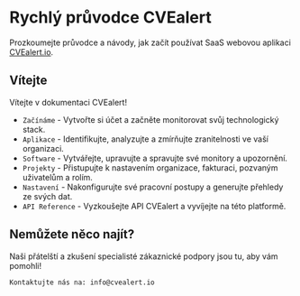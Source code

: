# Rychlý průvodce CVEalert

Prozkoumejte průvodce a návody, jak začít používat SaaS webovou aplikaci [CVEalert.io](https://cvealert.io).

## Vítejte

Vítejte v dokumentaci CVEalert!

* `Začínáme` - Vytvořte si účet a začněte monitorovat svůj technologický stack.
* `Aplikace` - Identifikujte, analyzujte a zmírňujte zranitelnosti ve vaší organizaci.
* `Software` - Vytvářejte, upravujte a spravujte své monitory a upozornění.
* `Projekty` - Přistupujte k nastavením organizace, fakturaci, pozvaným uživatelům a rolím.
* `Nastavení` - Nakonfigurujte své pracovní postupy a generujte přehledy ze svých dat.
* `API Reference` - Vyzkoušejte API CVEalert a vyvíjejte na této platformě.

## Nemůžete něco najít?

Naši přátelští a zkušení specialisté zákaznické podpory jsou tu, aby vám pomohli!

```
Kontaktujte nás na: info@cvealert.io
```
